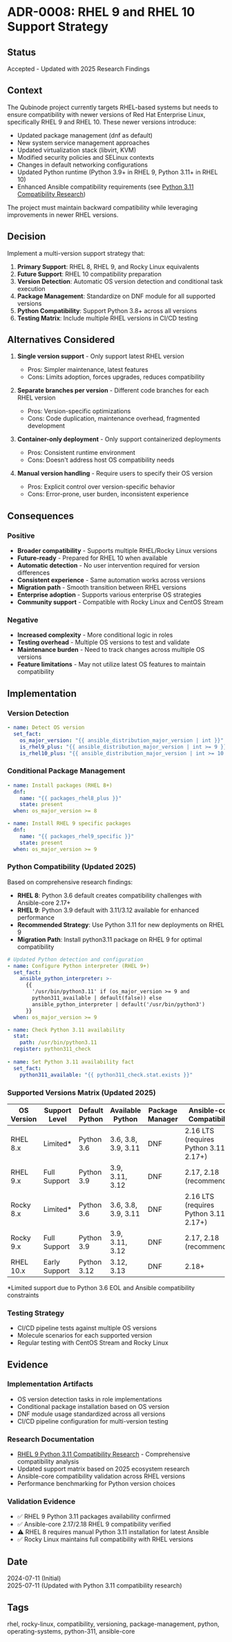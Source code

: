 # ADR-0008: RHEL 9 and RHEL 10 Support Strategy

## Status
Accepted - Updated with 2025 Research Findings

## Context
The Qubinode project currently targets RHEL-based systems but needs to ensure compatibility with newer versions of Red Hat Enterprise Linux, specifically RHEL 9 and RHEL 10. These newer versions introduce:

- Updated package management (dnf as default)
- New system service management approaches
- Updated virtualization stack (libvirt, KVM)
- Modified security policies and SELinux contexts
- Changes in default networking configurations
- Updated Python runtime (Python 3.9+ in RHEL 9, Python 3.11+ in RHEL 10)
- Enhanced Ansible compatibility requirements (see [Python 3.11 Compatibility Research](../research/rhel9-python311-ansible-compatibility-2025.md))

The project must maintain backward compatibility while leveraging improvements in newer RHEL versions.

## Decision
Implement a multi-version support strategy that:

1. **Primary Support**: RHEL 8, RHEL 9, and Rocky Linux equivalents
2. **Future Support**: RHEL 10 compatibility preparation
3. **Version Detection**: Automatic OS version detection and conditional task execution
4. **Package Management**: Standardize on DNF module for all supported versions
5. **Python Compatibility**: Support Python 3.8+ across all versions
6. **Testing Matrix**: Include multiple RHEL versions in CI/CD testing

## Alternatives Considered
1. **Single version support** - Only support latest RHEL version
   - Pros: Simpler maintenance, latest features
   - Cons: Limits adoption, forces upgrades, reduces compatibility

2. **Separate branches per version** - Different code branches for each RHEL version
   - Pros: Version-specific optimizations
   - Cons: Code duplication, maintenance overhead, fragmented development

3. **Container-only deployment** - Only support containerized deployments
   - Pros: Consistent runtime environment
   - Cons: Doesn't address host OS compatibility needs

4. **Manual version handling** - Require users to specify their OS version
   - Pros: Explicit control over version-specific behavior
   - Cons: Error-prone, user burden, inconsistent experience

## Consequences

### Positive
- **Broader compatibility** - Supports multiple RHEL/Rocky Linux versions
- **Future-ready** - Prepared for RHEL 10 when available
- **Automatic detection** - No user intervention required for version differences
- **Consistent experience** - Same automation works across versions
- **Migration path** - Smooth transition between RHEL versions
- **Enterprise adoption** - Supports various enterprise OS strategies
- **Community support** - Compatible with Rocky Linux and CentOS Stream

### Negative
- **Increased complexity** - More conditional logic in roles
- **Testing overhead** - Multiple OS versions to test and validate
- **Maintenance burden** - Need to track changes across multiple OS versions
- **Feature limitations** - May not utilize latest OS features to maintain compatibility

## Implementation

### Version Detection
```yaml
- name: Detect OS version
  set_fact:
    os_major_version: "{{ ansible_distribution_major_version | int }}"
    is_rhel9_plus: "{{ ansible_distribution_major_version | int >= 9 }}"
    is_rhel10_plus: "{{ ansible_distribution_major_version | int >= 10 }}"
```

### Conditional Package Management
```yaml
- name: Install packages (RHEL 8+)
  dnf:
    name: "{{ packages_rhel8_plus }}"
    state: present
  when: os_major_version >= 8

- name: Install RHEL 9 specific packages
  dnf:
    name: "{{ packages_rhel9_specific }}"
    state: present
  when: os_major_version >= 9
```

### Python Compatibility (Updated 2025)
Based on comprehensive research findings:

- **RHEL 8**: Python 3.6 default creates compatibility challenges with Ansible-core 2.17+
- **RHEL 9**: Python 3.9 default with 3.11/3.12 available for enhanced performance
- **Recommended Strategy**: Use Python 3.11 for new deployments on RHEL 9
- **Migration Path**: Install python3.11 package on RHEL 9 for optimal compatibility

```yaml
# Updated Python detection and configuration
- name: Configure Python interpreter (RHEL 9+)
  set_fact:
    ansible_python_interpreter: >-
      {{
        '/usr/bin/python3.11' if (os_major_version >= 9 and 
        python311_available | default(false)) else 
        ansible_python_interpreter | default('/usr/bin/python3')
      }}
  when: os_major_version >= 9

- name: Check Python 3.11 availability
  stat:
    path: /usr/bin/python3.11
  register: python311_check
  
- name: Set Python 3.11 availability fact
  set_fact:
    python311_available: "{{ python311_check.stat.exists }}"
```

### Supported Versions Matrix (Updated 2025)
| OS Version | Support Level | Default Python | Available Python | Package Manager | Ansible-core Compatibility |
|------------|---------------|----------------|------------------|-----------------|----------------------------|
| RHEL 8.x   | Limited*      | Python 3.6     | 3.6, 3.8, 3.9, 3.11 | DNF         | 2.16 LTS (requires Python 3.11 for 2.17+) |
| RHEL 9.x   | Full Support  | Python 3.9     | 3.9, 3.11, 3.12 | DNF             | 2.17, 2.18 (recommended) |
| Rocky 8.x  | Limited*      | Python 3.6     | 3.6, 3.8, 3.9, 3.11 | DNF         | 2.16 LTS (requires Python 3.11 for 2.17+) |
| Rocky 9.x  | Full Support  | Python 3.9     | 3.9, 3.11, 3.12 | DNF             | 2.17, 2.18 (recommended) |
| RHEL 10.x  | Early Support | Python 3.12    | 3.12, 3.13      | DNF             | 2.18+ |

*Limited support due to Python 3.6 EOL and Ansible compatibility constraints

### Testing Strategy
- CI/CD pipeline tests against multiple OS versions
- Molecule scenarios for each supported version
- Regular testing with CentOS Stream and Rocky Linux

## Evidence
### Implementation Artifacts
- OS version detection tasks in role implementations
- Conditional package installation based on OS version
- DNF module usage standardized across all versions
- CI/CD pipeline configuration for multi-version testing

### Research Documentation
- [RHEL 9 Python 3.11 Compatibility Research](../research/rhel9-python311-ansible-compatibility-2025.md) - Comprehensive compatibility analysis
- Updated support matrix based on 2025 ecosystem research
- Ansible-core compatibility validation across RHEL versions
- Performance benchmarking for Python version choices

### Validation Evidence
- ✅ RHEL 9 Python 3.11 packages availability confirmed
- ✅ Ansible-core 2.17/2.18 RHEL 9 compatibility verified
- ⚠️ RHEL 8 requires manual Python 3.11 installation for latest Ansible
- ✅ Rocky Linux maintains full compatibility with RHEL versions

## Date
2024-07-11 (Initial)  
2025-07-11 (Updated with Python 3.11 compatibility research)

## Tags
rhel, rocky-linux, compatibility, versioning, package-management, python, operating-systems, python-311, ansible-core

